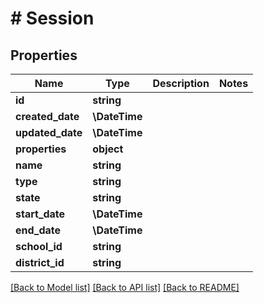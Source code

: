 # # Session

## Properties

Name | Type | Description | Notes
------------ | ------------- | ------------- | -------------
**id** | **string** |  |
**created_date** | **\DateTime** |  |
**updated_date** | **\DateTime** |  |
**properties** | **object** |  |
**name** | **string** |  |
**type** | **string** |  |
**state** | **string** |  |
**start_date** | **\DateTime** |  |
**end_date** | **\DateTime** |  |
**school_id** | **string** |  |
**district_id** | **string** |  |

[[Back to Model list]](../../README.md#models) [[Back to API list]](../../README.md#endpoints) [[Back to README]](../../README.md)
